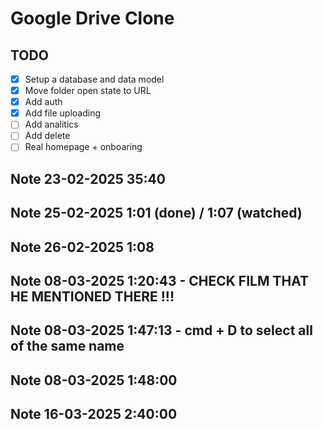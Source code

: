 # Google Drive Clone

## TODO

- [x] Setup a database and data model
- [x] Move folder open state to URL
- [x] Add auth
- [x] Add file uploading 
- [ ] Add analitics
- [ ] Add delete
- [ ] Real homepage + onboaring

## Note 23-02-2025 35:40


## Note 25-02-2025 1:01 (done) / 1:07 (watched)

## Note 26-02-2025 1:08 

## Note 08-03-2025 1:20:43 - CHECK FILM THAT HE MENTIONED THERE !!! 

## Note 08-03-2025 1:47:13 - cmd + D to select all of the same name 

## Note 08-03-2025 1:48:00 

## Note 16-03-2025 2:40:00
